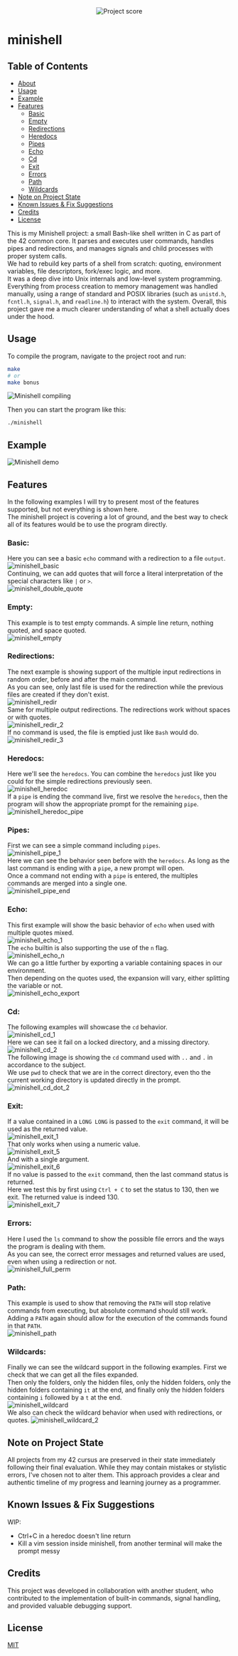    <div align="center">
  <img src="https://i.ibb.co/W4BbX6FL/Screenshot-from-2025-06-24-12-50-29.png" alt="Project score">
</div>

# minishell

## Table of Contents
- [About](#minishell)
- [Usage](#usage)
- [Example](#example)
- [Features](#features)
    - [Basic](#basic)
    - [Empty](#empty)
    - [Redirections](#redirections)
    - [Heredocs](#heredocs)
    - [Pipes](#pipes)
    - [Echo](#echo)
    - [Cd](#cd)
    - [Exit](#exit)
    - [Errors](#errors)
    - [Path](#path)
    - [Wildcards](#wildcards)
- [Note on Project State](#note-on-project-state)
- [Known Issues & Fix Suggestions](#known-issues--fix-suggestions)
- [Credits](#credits)
- [License](#license)

 This is my Minishell project: a small Bash-like shell written in C as part of the 42 common core. It parses and executes user commands, handles pipes and redirections, and manages signals and child processes with proper system calls.  
We had to rebuild key parts of a shell from scratch: quoting, environment variables, file descriptors, fork/exec logic, and more.  
It was a deep dive into Unix internals and low-level system programming. Everything from process creation to memory management was handled manually, using a range of standard and POSIX libraries (such as `unistd.h`, `fcntl.h`, `signal.h`, and `readline.h`) to interact with the system. Overall, this project gave me a much clearer understanding of what a shell actually does under the hood.  

## Usage

To compile the program, navigate to the project root and run:  
```bash
make
# or
make bonus
```

![Minishell compiling](https://github.com/user-attachments/assets/e0f29a5f-1b22-4f1c-b402-055fd333b20f)  

Then you can start the program like this:  
```bash
./minishell
```

## Example

![Minishell demo](https://github.com/user-attachments/assets/56ccdaf8-9669-44b4-a6bc-3904160a811a)  

## Features

In the following examples I will try to present most of the features supported, but not everything is shown here.  
The minishell project is covering a lot of ground, and the best way to check all of its features would be to use the program directly.  

### Basic:  
Here you can see a basic `echo` command with a redirection to a file `output`.  
![minishell_basic](https://github.com/user-attachments/assets/df54efc1-0609-4753-a9d2-1e9185492a45)  
Continuing, we can add quotes that will force a literal interpretation of the special characters like `|` or `>`.  
![minishell_double_quote](https://github.com/user-attachments/assets/5fce475a-d2ae-4047-b4a6-df76d0b2e97c)  

### Empty:  
This example is to test empty commands. A simple line return, nothing quoted, and space quoted.  
![minishell_empty](https://github.com/user-attachments/assets/ffb13913-a55f-4b87-845a-c43b83397dad)  

### Redirections:  
The next example is showing support of the multiple input redirections in random order, before and after the main command.  
As you can see, only last file is used for the redirection while the previous files are created if they don't exist.  
![minishell_redir](https://github.com/user-attachments/assets/e93ff3d6-a88f-4fb0-8271-b037b4379b56)  
Same for multiple output redirections. The redirections work without spaces or with quotes.  
![minishell_redir_2](https://github.com/user-attachments/assets/7f7b3178-2aaa-43a3-807c-691c8dc760eb)  
If no command is used, the file is emptied just like `Bash` would do.  
![minishell_redir_3](https://github.com/user-attachments/assets/02b314c2-539b-492b-9909-ec171540aba3)  

### Heredocs:  
Here we'll see the `heredocs`. You can combine the `heredocs` just like you could for the simple redirections previously seen.  
![minishell_heredoc](https://github.com/user-attachments/assets/4257c447-f46a-44ef-8dda-7662f9a6d49a)  
If a `pipe` is ending the command live, first we resolve the `heredocs`, then the program will show the appropriate prompt for the remaining `pipe`.  
![minishell_heredoc_pipe](https://github.com/user-attachments/assets/ddd9b0c5-cc7f-404e-afb8-ba112def9266)  

### Pipes:  
First we can see a simple command including `pipes`.  
![minishell_pipe_1](https://github.com/user-attachments/assets/ebc7c9cb-6a78-465b-a41f-f7acaa22ed9a)  
Here we can see the behavior seen before with the `heredocs`. As long as the last command is ending with a `pipe`, a new prompt will open.  
Once a command not ending with a `pipe` is entered, the multiples commands are merged into a single one.  
![minishell_pipe_end](https://github.com/user-attachments/assets/dcf19219-a10f-4e70-95eb-9868fce021dd)  

### Echo:  
This first example will show the basic behavior of `echo` when used with multiple quotes mixed.  
![minishell_echo_1](https://github.com/user-attachments/assets/109d88ec-1cbc-4a6b-b7ab-8a8ce99b278b)  
The `echo` builtin is also supporting the use of the `n` flag.  
![minishell_echo_n](https://github.com/user-attachments/assets/f17c1141-aec7-40c5-8115-3b36eee6dc95)  
We can go a little further by exporting a variable containing spaces in our environment.  
Then depending on the quotes used, the expansion will vary, either splitting the variable or not.  
![minishell_echo_export](https://github.com/user-attachments/assets/1d08b70b-bff1-43f6-ba93-d7319d7c4653)  

### Cd:  
The following examples will showcase the `cd` behavior.  
![minishell_cd_1](https://github.com/user-attachments/assets/8522052a-81f4-4ee9-af47-aa1e8a6f0335)  
Here we can see it fail on a locked directory, and a missing directory.  
![minishell_cd_2](https://github.com/user-attachments/assets/9280b27f-18f5-4339-95c8-b151ccd8cbb3)  
The following image is showing the `cd` command used with `..` and `.` in accordance to the subject.  
We use `pwd` to check that we are in the correct directory, even tho the current working directory is updated directly in the prompt.  
![minishell_cd_dot_2](https://github.com/user-attachments/assets/dea4832c-b444-4d11-820f-8e5cfec30227)  

### Exit:  
If a value contained in a `LONG LONG` is passed to the `exit` command, it will be used as the returned value.  
![minishell_exit_1](https://github.com/user-attachments/assets/bc9f4ef4-0d0b-4d68-a2e1-a47761480ba9)  
That only works when using a numeric value.  
![minishell_exit_5](https://github.com/user-attachments/assets/129bfcd7-7285-4b91-9681-f1c0f3093497)  
And with a single argument.  
![minishell_exit_6](https://github.com/user-attachments/assets/8034b6cb-c38a-477d-84d7-c5d6deb07de8)  
If no value is passed to the `exit` command, then the last command status is returned.  
Here we test this by first using `Ctrl + C` to set the status to 130, then we exit. The returned value is indeed 130.  
![minishell_exit_7](https://github.com/user-attachments/assets/33eb0e65-67fe-4861-b0df-eebb560d357b)  

### Errors:  
Here I used the `ls` command to show the possible file errors and the ways the program is dealing with them.  
As you can see, the correct error messages and returned values are used, even when using a redirection or not.  
![minishell_full_perm](https://github.com/user-attachments/assets/f6ca1552-2c66-40fe-87d5-563120604dc8)  

### Path:  
This example is used to show that removing the `PATH` will stop relative commands from executing, but absolute command should still work.  
Adding a `PATH` again should allow for the execution of the commands found in that `PATH`.  
![minishell_path](https://github.com/user-attachments/assets/bc039d91-7081-4a10-adff-116ac43fb208)  

### Wildcards:  
Finally we can see the wildcard support in the following examples. First we check that we can get all the files expanded.  
Then only the folders, only the hidden files, only the hidden folders, only the hidden folders containing `it` at the end, and finally only the hidden folders containing `i` followed by a `t` at the end.  
![minishell_wildcard](https://github.com/user-attachments/assets/ebbac2d3-7fc8-4a41-bbbc-63c911c15245)  
We also can check the wildcard behavior when used with redirections, or quotes.
![minishell_wildcard_2](https://github.com/user-attachments/assets/0dbd7a4e-681c-47ac-b47c-b4c2eb3a8032)  

## Note on Project State

All projects from my 42 cursus are preserved in their state immediately following their final evaluation. While they may contain mistakes or stylistic errors, I've chosen not to alter them. This approach provides a clear and authentic timeline of my progress and learning journey as a programmer.

## Known Issues & Fix Suggestions

WIP:
- Ctrl+C in a heredoc doesn't line return
- Kill a vim session inside minishell, from another terminal will make the prompt messy

## Credits

This project was developed in collaboration with another student, who contributed to the implementation of built-in commands, signal handling, and provided valuable debugging support.

## License

[MIT](https://choosealicense.com/licenses/mit/)  
